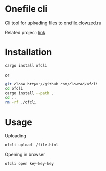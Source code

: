 # Onefile cli

Cli tool for uploading files to onefile.clowzed.ru

Related project: [link](https://github.com/clowzed/onefile)

# Installation
```bash
cargo install ofcli
```
or
```bash
git clone https://github.com/clowzed/ofcli
cd ofcli
cargo install --path .
cd ..
rm -rf ./ofcli
```

# Usage
Uploading
```bash
ofcli upload ./file.html
```

Opening in browser
```bash
ofcli open key-key-key
```